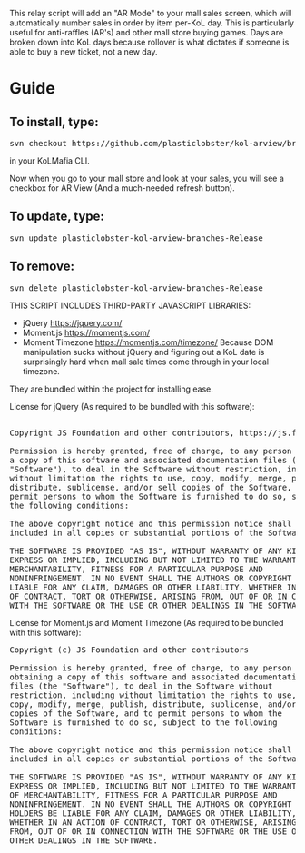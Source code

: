 This relay script will add an "AR Mode" to your mall sales screen, which will automatically number sales in order by item per-KoL day. This is particularly useful for anti-raffles (AR's) and other mall store buying games.
Days are broken down into KoL days because rollover is what dictates if someone is able to buy a new ticket, not a new day.

Guide
=====

To install, type:
----------------------
<pre>
svn checkout https://github.com/plasticlobster/kol-arview/branches/Release
</pre>

in your KoLMafia CLI.

Now when you go to your mall store and look at your sales, you will see a checkbox for AR View (And a much-needed refresh button).

To update, type:
----------------------
<pre>
svn update plasticlobster-kol-arview-branches-Release
</pre>

To remove:
----------------------
<pre>
svn delete plasticlobster-kol-arview-branches-Release
</pre>

THIS SCRIPT INCLUDES THIRD-PARTY JAVASCRIPT LIBRARIES:
- jQuery https://jquery.com/
- Moment.js https://momentjs.com/
- Moment Timezone https://momentjs.com/timezone/
Because DOM manipulation sucks without jQuery and figuring out a KoL date is surprisingly hard when mall sale times come through in your local timezone.

They are bundled within the project for installing ease.

License for jQuery (As required to be bundled with this software):
<pre>

Copyright JS Foundation and other contributors, https://js.foundation/

Permission is hereby granted, free of charge, to any person obtaining
a copy of this software and associated documentation files (the
"Software"), to deal in the Software without restriction, including
without limitation the rights to use, copy, modify, merge, publish,
distribute, sublicense, and/or sell copies of the Software, and to
permit persons to whom the Software is furnished to do so, subject to
the following conditions:

The above copyright notice and this permission notice shall be
included in all copies or substantial portions of the Software.

THE SOFTWARE IS PROVIDED "AS IS", WITHOUT WARRANTY OF ANY KIND,
EXPRESS OR IMPLIED, INCLUDING BUT NOT LIMITED TO THE WARRANTIES OF
MERCHANTABILITY, FITNESS FOR A PARTICULAR PURPOSE AND
NONINFRINGEMENT. IN NO EVENT SHALL THE AUTHORS OR COPYRIGHT HOLDERS BE
LIABLE FOR ANY CLAIM, DAMAGES OR OTHER LIABILITY, WHETHER IN AN ACTION
OF CONTRACT, TORT OR OTHERWISE, ARISING FROM, OUT OF OR IN CONNECTION
WITH THE SOFTWARE OR THE USE OR OTHER DEALINGS IN THE SOFTWARE.
</pre>

License for Moment.js and Moment Timezone (As required to be bundled with this software):
<pre>
Copyright (c) JS Foundation and other contributors

Permission is hereby granted, free of charge, to any person
obtaining a copy of this software and associated documentation
files (the "Software"), to deal in the Software without
restriction, including without limitation the rights to use,
copy, modify, merge, publish, distribute, sublicense, and/or sell
copies of the Software, and to permit persons to whom the
Software is furnished to do so, subject to the following
conditions:

The above copyright notice and this permission notice shall be
included in all copies or substantial portions of the Software.

THE SOFTWARE IS PROVIDED "AS IS", WITHOUT WARRANTY OF ANY KIND,
EXPRESS OR IMPLIED, INCLUDING BUT NOT LIMITED TO THE WARRANTIES
OF MERCHANTABILITY, FITNESS FOR A PARTICULAR PURPOSE AND
NONINFRINGEMENT. IN NO EVENT SHALL THE AUTHORS OR COPYRIGHT
HOLDERS BE LIABLE FOR ANY CLAIM, DAMAGES OR OTHER LIABILITY,
WHETHER IN AN ACTION OF CONTRACT, TORT OR OTHERWISE, ARISING
FROM, OUT OF OR IN CONNECTION WITH THE SOFTWARE OR THE USE OR
OTHER DEALINGS IN THE SOFTWARE.
</pre>
